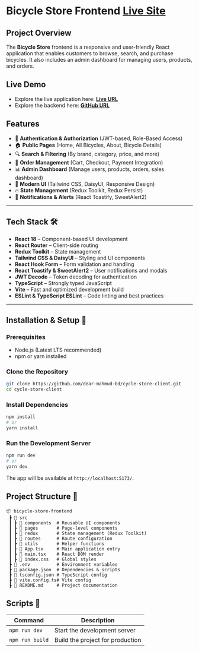 # Bicycle Store Frontend [Live Site](https://bicycle-store-04-1-client.vercel.app/)

## Project Overview
The **Bicycle Store** frontend is a responsive and user-friendly React application that enables customers to browse, search, and purchase bicycles. It also includes an admin dashboard for managing users, products, and orders.

## Live Demo
- Explore the live application here: **[Live URL](https://bicycle-store-04-1-client.vercel.app/)**
- Explore the backend here: **[GitHub URL](https://github.com/dear-mahmud-bd/cycle-store-server)**


## Features
- 🔑 **Authentication & Authorization** (JWT-based, Role-Based Access)
- 🏠 **Public Pages** (Home, All Bicycles, About, Bicycle Details)
- 🔍 **Search & Filtering** (By brand, category, price, and more)
- 🛒 **Order Management** (Cart, Checkout, Payment Integration)
- 📊 **Admin Dashboard** (Manage users, products, orders, sales dashboard)
- 🎨 **Modern UI** (Tailwind CSS, DaisyUI, Responsive Design)
- 🔥 **State Management** (Redux Toolkit, Redux Persist)
- 📢 **Notifications & Alerts** (React Toastify, SweetAlert2)

---

## Tech Stack 🛠️
- **React 18** – Component-based UI development
- **React Router** – Client-side routing
- **Redux Toolkit** – State management
- **Tailwind CSS & DaisyUI** – Styling and UI components
- **React Hook Form** – Form validation and handling
- **React Toastify & SweetAlert2** – User notifications and modals
- **JWT Decode** – Token decoding for authentication
- **TypeScript** – Strongly typed JavaScript
- **Vite** – Fast and optimized development build
- **ESLint & TypeScript ESLint** – Code linting and best practices

---

## Installation & Setup 🚀
### Prerequisites
- Node.js (Latest LTS recommended)
- npm or yarn installed

### Clone the Repository
```bash
git clone https://github.com/dear-mahmud-bd/cycle-store-client.git
cd cycle-store-client
```

### Install Dependencies
```bash
npm install
# or
yarn install
```

### Run the Development Server
```bash
npm run dev
# or
yarn dev
```
The app will be available at `http://localhost:5173/`.


## Project Structure 📂
```
📦 bicycle-store-frontend
 ┣ 📂 src
 ┃ ┣ 📂 components  # Reusable UI components
 ┃ ┣ 📂 pages       # Page-level components
 ┃ ┣ 📂 redux       # State management (Redux Toolkit)
 ┃ ┣ 📂 routes      # Route configuration
 ┃ ┣ 📂 utils       # Helper functions
 ┃ ┣ 📜 App.tsx     # Main application entry
 ┃ ┣ 📜 main.tsx    # React DOM render
 ┃ ┣ 📜 index.css   # Global styles
 ┣ 📜 .env          # Environment variables
 ┣ 📜 package.json  # Dependencies & scripts
 ┣ 📜 tsconfig.json # TypeScript config
 ┣ 📜 vite.config.ts# Vite config
 ┣ 📜 README.md     # Project documentation
```


## Scripts 📜
| Command         | Description                                      |
|----------------|--------------------------------------------------|
| `npm run dev`  | Start the development server                    |
| `npm run build`| Build the project for production                |
